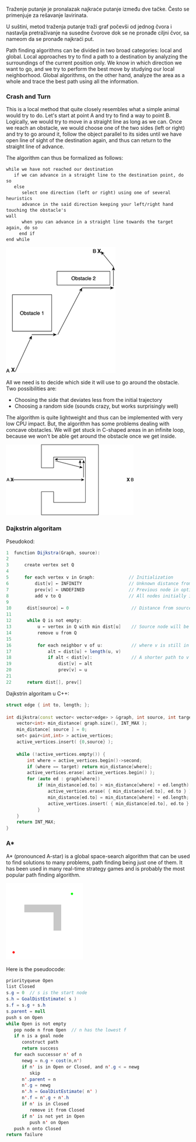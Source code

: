 Traženje putanje je pronalazak najkraće putanje između dve tačke. Često se primenjuje za rešavanje lavirinata.

U suštini, metod traženja putanje traži graf počevši od jednog čvora i nastavlja pretraživanje na susedne čvorove dok se ne pronađe ciljni čvor, sa nameom da se pronađe najkraći put.

Path finding algorithms can be divided in two broad categories: local and global. Local approaches try to find a path to a destination by analyzing the surroundings of the current position only. We know in which direction we want to go, and we try to perform the best move by studying our local neighborhood. Global algorithms, on the other hand, analyze the area as a whole and trace the best path using all the information.

### Crash and Turn

This is a local method that quite closely resembles what a simple animal would try to do. Let's start at point A and try to find a way to point B. Logically, we would try to move in a straight line as long as we can. Once we reach an obstacle, we would choose one of the two sides (left or right) and try to go around it, follow the object parallel to its sides until we have open line of sight of the destination again, and thus can return to the straight line of advance.

The algorithm can thus be formalized as follows:

```
while we have not reached our destination
   if we can advance in a straight line to the destination point, do so
   else
      select one direction (left or right) using one of several heuristics
      advance in the said direction keeping your left/right hand touching the obstacle's
wall
      when you can advance in a straight line towards the target again, do so
     end if
end while
```

![crash-and-turn](slike/crash-and-turn.gif?row=true)

All we need is to decide which side it will use to go around the obstacle. Two possibilities are:
* Choosing the side that deviates less from the initial trajectory
* Choosing a random side (sounds crazy, but works surprisingly well)

The algorithm is quite lightweight and thus can be implemented with very low CPU impact. But, the algorithm has some problems dealing with concave obstacles. We will get stuck in C-shaped areas in an infinite loop, because we won't be able get around the obstacle once we get inside.

![zaglavljena-putanja](slike/zaglavljena-putanja.gif?row=true)

### Dajkstrin algoritam

Pseudokod:

```java
1  function Dijkstra(Graph, source):
2
3      create vertex set Q
4
5      for each vertex v in Graph:             // Initialization
6          dist[v] ← INFINITY                  // Unknown distance from source to v
7          prev[v] ← UNDEFINED                 // Previous node in optimal path from source
8          add v to Q                          // All nodes initially in Q (unvisited nodes)
9
10      dist[source] ← 0                        // Distance from source to source
11      
12      while Q is not empty:
13          u ← vertex in Q with min dist[u]    // Source node will be selected first
14          remove u from Q
15          
16          for each neighbor v of u:           // where v is still in Q.
17              alt ← dist[u] + length(u, v)
18              if alt < dist[v]:               // A shorter path to v has been found
19                  dist[v] ← alt
20                  prev[v] ← u
21
22      return dist[], prev[]
```

Dajkstrin algoritam u C++:

```c++
struct edge { int to, length; };

int dijkstra(const vector< vector<edge> > &graph, int source, int target) {
    vector<int> min_distance( graph.size(), INT_MAX );
    min_distance[ source ] = 0;
    set< pair<int,int> > active_vertices;
    active_vertices.insert( {0,source} );

    while (!active_vertices.empty()) {
        int where = active_vertices.begin()->second;
        if (where == target) return min_distance[where];
        active_vertices.erase( active_vertices.begin() );
        for (auto ed : graph[where])
            if (min_distance[ed.to] > min_distance[where] + ed.length) {
                active_vertices.erase( { min_distance[ed.to], ed.to } );
                min_distance[ed.to] = min_distance[where] + ed.length;
                active_vertices.insert( { min_distance[ed.to], ed.to } );
            }
    }
    return INT_MAX;
}
```

### A*

A* (pronounced A-star) is a global space-search algorithm that can be used to find solutions to many problems, path finding being just one of them. It has been used in many real-time strategy games and is probably the most popular path finding algorithm.

![astar-algoritam](slike/astar-algoritam.gif?row=true)

Here is the pseudocode:

```java
priorityqueue Open
list Closed
s.g = 0  // s is the start node
s.h = GoalDistEstimate( s )
s.f = s.g + s.h
s.parent = null
push s on Open
while Open is not empty
   pop node n from Open  // n has the lowest f
   if n is a goal node
      construct path
      return success
   for each successor n' of n
      newg = n.g + cost(n,n')
      if n' is in Open or Closed, and n'.g < = newg
         skip
      n'.parent = n
      n'.g = newg
      n'.h = GoalDistEstimate( n' )
      n'.f = n'.g + n'.h
      if n' is in Closed
         remove it from Closed
      if n' is not yet in Open
         push n' on Open
   push n onto Closed
return failure
```
